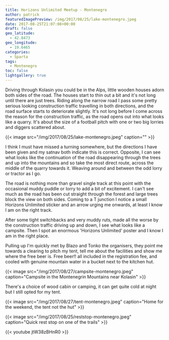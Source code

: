 ```yaml
---
title: Horizons Unlimited Meetup - Montenegro
author: patrick
featuredImagePreview: /img/2017/08/25/lake-montenegro.jpeg
date: 2017-08-25T21:07:08+00:00
draft: false
geo_latitude:
  - 42.8473
geo_longitude:
  - 19.6465
categories:
  - Sparta
tags:
  - Montenegro
toc: false
lightgallery: true
---
```


Driving through Kolasin you could be in the Alps, little wooden houses adorn both sides of the road. The houses start to thin out a bit and it's not long until there are just trees. Riding along the narrow road I pass some pretty serious looking construction traffic travelling in both directions, and the road surface starts to deteriorate slightly. It's not long before I come across the reason for the construction traffic, as the road opens out into what looks like a quarry. It's about the size of a football pitch with one or two big lorries and diggers scattered about.

<!--more-->

{{< image src="/img/2017/08/25/lake-montenegro.jpeg" caption="" >}}

I think I must have missed a turning somewhere, but the directions I have been given and my satnav both indicate this is correct. Opposite, I can see what looks like the continuation of the road disappearing through the trees and up into the mountains and so take the most direct route, across the middle of the quarry towards it. Weaving around and between the odd lorry or tractor as I go.

The road is nothing more than gravel single track at this point with the occasional muddy puddle or lorry to add a bit of excitement. I can't see much as the road has been cut straight through the forest and large trees block the view on both sides. Coming to a T junction I notice a small Horizons Unlimited sticker and an arrow urging me onwards, at least I know I am on the right track.

After some tight switchbacks and very muddy ruts, made all the worse by the construction traffic driving up and down, I see what looks like a campsite. Then I spot an enormous 'Horizons Unlimited' poster and I know I am in the right place.

Pulling up I'm quickly met by Blazo and Tonko the organisers, they point me towards a clearing to pitch my tent, tell me about the facilities and show me where the free beer is. Free beer!! all included in the registration fee, and cooled with genuine mountain water in a bucket next to the kitchen hut.

{{< image src="/img/2017/08/27/campsite-montenegro.jpeg" caption="Campsite in the Montenegrin Mountains near Kolasin" >}}

There's a choice of wood cabin or camping, it can get quite cold at night but I still opted for my tent.

{{< image src="/img/2017/08/27/tent-montenegro.jpeg" caption="Home for the weekend, the tent not the hut" >}}

{{< image src="/img/2017/08/25/reststop-montenegro.jpeg" caption="Quick rest stop on one of the trails" >}}

{{< youtube jtW38zBHnR0 >}}
